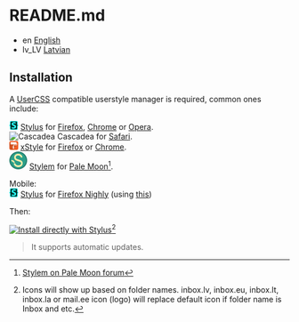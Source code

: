 # README.md
- en [English](README.md)
- lv_LV [Latvian](README.lv.md)


## Installation
A [UserCSS](https://github.com/openstyles/stylus/wiki/UserCSS) compatible userstyle manager is required, common ones include:

![Stylus](https://github.com/openstyles/stylus/raw/master/images/icon/16.png) [Stylus](https://github.com/openstyles/stylus) for [Firefox](https://addons.mozilla.org/en-US/firefox/addon/styl-us/), [Chrome](https://chrome.google.com/webstore/detail/stylus/clngdbkpkpeebahjckkjfobafhncgmne) or [Opera](https://addons.opera.com/en-gb/extensions/details/stylus/).<br>
![Cascadea](https://github.com/gomgon/UserCSS/raw/master/images/Cascadea.png) Cascadea for [Safari](https://cascadea.app/).<br>
<img src="https://github.com/FirefoxBar/xStyle/raw/master/images/128.png" alt="xStyle" height="16px"> [xStyle](https://github.com/FirefoxBar/xStyle) for [Firefox](https://addons.mozilla.org/firefox/addon/xstyle/) or [Chrome](https://chrome.google.com/webstore/detail/xstyle/hncgkmhphmncjohllpoleelnibpmccpj).<br>
![Stylem](https://raw.githubusercontent.com/Lootyhoof/stylem/master/src/skin/16.svg) [Stylem](https://github.com/Lootyhoof/stylem) for [Pale Moon](https://addons.palemoon.org/addon/stylem/)[^1].

Mobile:<br>
![Stylus](https://github.com/openstyles/stylus/raw/master/images/icon/16.png) [Stylus](https://addons.mozilla.org/en-US/android/addon/styl-us/) for [Firefox Nighly](https://play.google.com/store/apps/details?id=org.mozilla.fenix) (using [this](https://blog.mozilla.org/addons/2020/09/29/expanded-extension-support-in-firefox-for-android-nightly/))

Then:

[![Install directly with Stylus](https://img.shields.io/badge/Install%20directly%20with-Stylus-285959.svg)](https://github.com/Coool/Inbox-Custom-Icons/raw/master/inbox-custom-icons.user.css)[^note]
>It supports automatic updates.

[^1]: [Stylem on Pale Moon forum](https://forum.palemoon.org/viewtopic.php?f=46&t=19443)
[^note]: Icons will show up based on folder names. inbox.lv, inbox.eu, inbox.lt, inbox.la or mail.ee icon (logo) will replace default icon if folder name is Inbox and etc.
